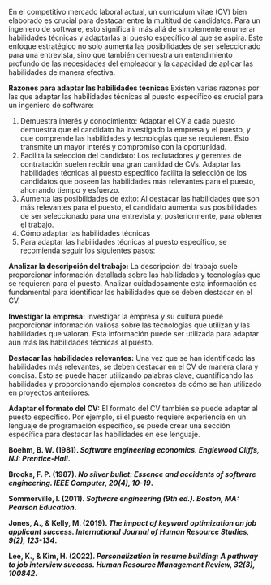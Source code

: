 

En el competitivo mercado laboral actual, un currículum vitae (CV) bien elaborado es crucial para destacar entre la multitud de candidatos. Para un ingeniero de software, esto significa ir más allá de simplemente enumerar habilidades técnicas y adaptarlas al puesto específico al que se aspira. Este enfoque estratégico no solo aumenta las posibilidades de ser seleccionado para una entrevista, sino que también demuestra un entendimiento profundo de las necesidades del empleador y la capacidad de aplicar las habilidades de manera efectiva.

**Razones para adaptar las habilidades técnicas**
Existen varias razones por las que adaptar las habilidades técnicas al puesto específico es crucial para un ingeniero de software:

1. Demuestra interés y conocimiento: Adaptar el CV a cada puesto demuestra que el candidato ha investigado la empresa y el puesto, y que comprende las habilidades y tecnologías que se requieren. Esto transmite un mayor interés y compromiso con la oportunidad.
1. Facilita la selección del candidato: Los reclutadores y gerentes de contratación suelen recibir una gran cantidad de CVs. Adaptar las habilidades técnicas al puesto específico facilita la selección de los candidatos que poseen las habilidades más relevantes para el puesto, ahorrando tiempo y esfuerzo.
1. Aumenta las posibilidades de éxito: Al destacar las habilidades que son más relevantes para el puesto, el candidato aumenta sus posibilidades de ser seleccionado para una entrevista y, posteriormente, para obtener el trabajo.
1. Cómo adaptar las habilidades técnicas
1. Para adaptar las habilidades técnicas al puesto específico, se recomienda seguir los siguientes pasos:

**Analizar la descripción del trabajo:**
La descripción del trabajo suele proporcionar información detallada sobre las habilidades y tecnologías que se requieren para el puesto. Analizar cuidadosamente esta información es fundamental para identificar las habilidades que se deben destacar en el CV.

**Investigar la empresa:** 
Investigar la empresa y su cultura puede proporcionar información valiosa sobre las tecnologías que utilizan y las habilidades que valoran. Esta información puede ser utilizada para adaptar aún más las habilidades técnicas al puesto.

**Destacar las habilidades relevantes:** 
Una vez que se han identificado las habilidades más relevantes, se deben destacar en el CV de manera clara y concisa. Esto se puede hacer utilizando palabras clave, cuantificando las habilidades y proporcionando ejemplos concretos de cómo se han utilizado en proyectos anteriores.

**Adaptar el formato del CV:** 
El formato del CV también se puede adaptar al puesto específico. Por ejemplo, si el puesto requiere experiencia en un lenguaje de programación específico, se puede crear una sección específica para destacar las habilidades en ese lenguaje.

**Boehm, B. W. (1981). *Software engineering economics. Englewood Cliffs, NJ: Prentice-Hall*.**

**Brooks, F. P. (1987). *No silver bullet: Essence and accidents of software engineering. IEEE Computer, 20(4), 10-19*.**

**Sommerville, I. (2011). *Software engineering (9th ed.). Boston, MA: Pearson Education*.**

**Jones, A., & Kelly, M. (2019). *The impact of keyword optimization on job applicant success. International Journal of Human Resource Studies, 9(2), 123-134*.**

**Lee, K., & Kim, H. (2022). *Personalization in resume building: A pathway to job interview success. Human Resource Management Review, 32(3), 100842*.**
